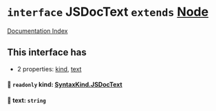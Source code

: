 # `interface` JSDocText `extends` [Node](../interface.Node/README.md)

[Documentation Index](../README.md)

## This interface has

- 2 properties:
[kind](#-readonly-kind-syntaxkindjsdoctext),
[text](#-text-string)


#### 📄 `readonly` kind: [SyntaxKind.JSDocText](../enum.SyntaxKind/README.md#jsdoctext--321)



#### 📄 text: `string`



